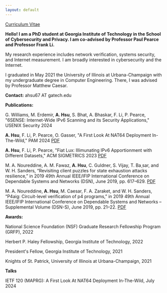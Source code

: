 ```yaml
---
layout: default
---
```


[Curriculum Vitae](https://achsu3.github.io/cv_2024.pdf)

**Hello! I am a PhD student at Georgia Institute of Technology in the School of Cybersecurity and Privacy. I am co-advised by Professor Paul Pearce and Professor Frank Li.**

My research experience includes network verification, systems security, and Internet measurement. I am broadly interested in cybersecurity and the Internet.

I graduated in May 2021 the University of Illinois at Urbana-Champaign with my undergraduate degree in Computer Engineering. There, I was advised by Professor Matthew Caesar.

**Contact:** ahsu67 AT gatech.edu

**Publications:**

G. Williams, M. Erdemir, **A. Hsu**, S. Bhat, A. Bhaskar, F. Li, P. Pearce, "6SENSE: Internet-Wide IPv6 Scanning and its Security Applications," USENIX Security 2024

**A. Hsu**, F. Li, P. Pearce, O. Gasser, "A First Look At NAT64 Deployment In-The-Wild," PAM 2024 [PDF](https://arxiv.org/pdf/2311.04181.pdf)

**A. Hsu**, F. Li, P. Pearce, "Fiat Lux: Illimunating IPv6 Apportionment with Different Datasets," ACM SIGMETRICS 2023 [PDF](https://achsu3.github.io/lux_sigmetrics_2023.pdf)

M. A. Noureddine, A. M. Fawaz, **A. Hsu**, C. Guldner, S. Vijay, T. Ba¸sar, and W. H. Sanders, “Revisiting client puzzles for state exhaustion attacks resilience,” in 2019 49th Annual IEEE/IFIP International Conference on Dependable Systems and Networks (DSN), June 2019, pp. 617–629. [PDF](https://achsu3.github.io/client-puzzles-dsn19.pdf)

M. A. Noureddine, **A. Hsu**, M. Caesar, F. A. Zaraket, and W. H. Sanders, “P4aig: Circuit-level verification of p4 programs,” in 2019 49th Annual IEEE/IFIP International Conference on Dependable Systems and Networks – Supplemental Volume (DSN-S), June 2019, pp. 21–22. [PDF](https://achsu3.github.io/aig-dsn19.pdf)

**Awards:**

National Science Foundation (NSF) Graduate Research Fellowship Program (GRFP), 2022

Herbert P. Haley Fellowship, Georgia Institute of Technology, 2022

President's Fellow, Georgia Institute of Technology, 2021

Knights of St. Patrick, University of Illinois at Urbana-Champaign, 2021

**Talks**

IETF 120 (MAPRG): A First Look At NAT64 Deployment In-The-Wild, July 2024
